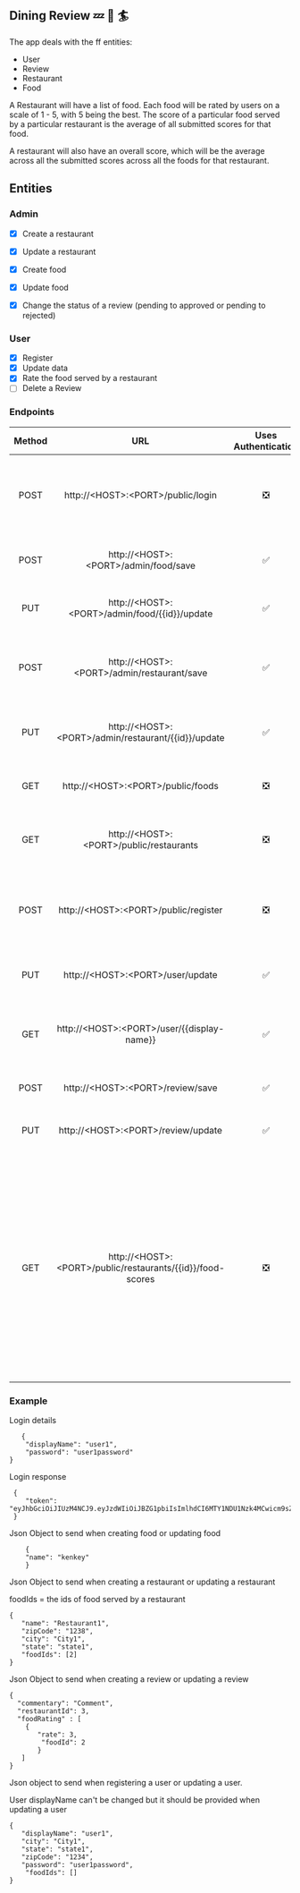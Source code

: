 ## Dining Review :zzz: :memo: :surfer:

The app deals with the ff entities:
- User
- Review
- Restaurant
- Food

A Restaurant will have a list of food. Each food will be rated by users on a scale of 1 - 5, with 5 being the best. The score of a particular food served by a particular restaurant is the average of all submitted scores for that food.

A restaurant will also have an overall score, which will be the average across all the submitted scores across all the foods for that restaurant.


## Entities

###         Admin
- [x] Create a restaurant
- [x] Update a restaurant
- [x] Create food
- [x] Update food
- [x]  Change the status of a review (pending to approved or pending to rejected)


### User
- [x] Register
- [x] Update data
- [x] Rate the food served by a restaurant
- [ ] Delete a Review

### Endpoints

| Method  | URL  | Uses Authentication  | Request Body| Response Body|
|:-:|:-:|:-:|:-|:-|
|POST|http://\<HOST\>\:\<PORT\>/public/login | ❎ | Login details | A json object with a token that can be used to access some parts of the app
| POST  |http://\<HOST\>\:\<PORT\>/admin/food/save   | ✅  |A json object with the details of  a food|Returns the id of the saved food |
| PUT  | http://\<HOST\>\:\<PORT\>/admin/food/{{id}}/update  | ✅  | A json object with the details of  a food|   |
| POST  |  http://\<HOST\>\:\<PORT\>/admin/restaurant/save | ✅ | A json object with the details of a restaurant| Returns an object that contains the id of the saved restaurant|
| PUT |http://\<HOST\>\:\<PORT\>/admin/restaurant/{{id}}/update   | ✅  | A json object with the details of a restaurant|   |
|  GET |http://\<HOST\>\:\<PORT\>/public/foods| ❎  |   | Returns a list of food in the system  |
| GET  | http://\<HOST\>\:\<PORT\>/public/restaurants  | ❎  |   | Returns a list of restaurants in the system  |
|  POST | http://\<HOST\>\:\<PORT\>/public/register | ❎  | A json object with the details of a user  | Returns an object that contains the id and display name of the saved user  |
| PUT  |  http://\<HOST\>\:\<PORT\>/user/update | ✅  | A json object with the details of a user  |   |
| GET  | http://\<HOST\>\:\<PORT\>/user/{{display-name}}  | ✅  |   | Returns a json object with the supplied display name  |
|POST   |http://\<HOST\>\:\<PORT\>/review/save | ✅  |  A json object with the details | Returns the saved review  |
| PUT  |  http://\<HOST\>\:\<PORT\>/review/update | ✅ |A json object representing a review.    |   |
| GET  | http://\<HOST\>\:\<PORT\>/public/restaurants/{{id}}/food-scores  | ❎  |   | Returns a list of objects.Each object has the name of a food served by the restaurant, the approved score(its rating on a scale of 1 - 5) and the number of users who took part in rating the food  |

### Example
Login details
```
   {
    "displayName": "user1",
    "password": "user1password"
}
```

Login response 
```
 {
    "token": "eyJhbGciOiJIUzM4NCJ9.eyJzdWIiOiJBZG1pbiIsImlhdCI6MTY1NDU1Nzk4MCwicm9sZXMiOlsiQURNSU4iLCJVU0VSIl0sImV4cCI6MTY1NDU2MTU4MH0.M2PmS79ti3L2HL1fIKF36Ng9JkLPUamApV6AsC3knaySIW_Ly5f1PlkrFJlogbsJ"
 }

```

Json Object to send when creating food or updating food
``` 
    {
    "name": "kenkey"
    }
```

Json Object to send when creating a restaurant or updating a restaurant

foodIds = the ids of food served by a restaurant

```
{
   "name": "Restaurant1",
   "zipCode": "1238",
   "city": "City1",
   "state": "state1",
   "foodIds": [2]
}

```

Json Object to send when creating a review or updating a review
```
{
  "commentary": "Comment",
  "restaurantId": 3,
  "foodRating" : [
	{
	   "rate": 3,
        "foodId": 2
       }
   ]
}
```

Json object to send when registering a user or updating a user.

User displayName can't be changed but it should be provided when updating a user
```
{
   "displayName": "user1",
   "city": "City1",
   "state": "state1",
   "zipCode": "1234",
   "password": "user1password",
    "foodIds": []
}

```